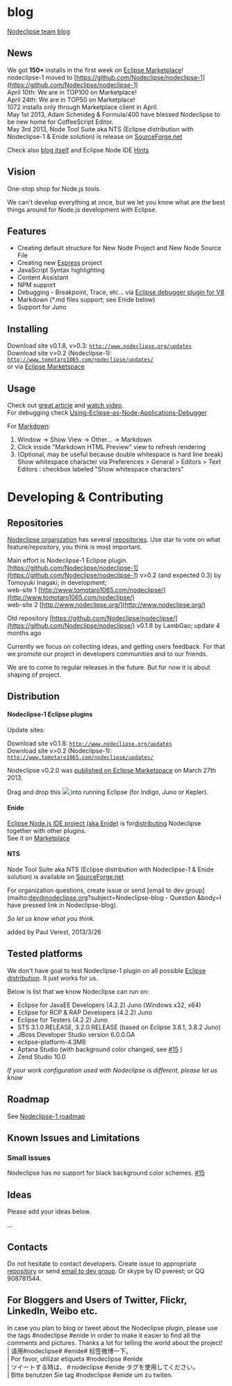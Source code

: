 # blog

[Nodeclipse team blog](https://github.com/Nodeclipse/nodeclipse-blog#blog)

## News

We got **150+** installs in the first week on [Eclipse Marketplace](http://marketplace.eclipse.org/content/nodeclipse)!    
nodeclipse-1 moved to [https://github.com/Nodeclipse/nodeclipse-1](https://github.com/Nodeclipse/nodeclipse-1)    
April 10th: We are in TOP100 on Marketplace!  
April 24th: We are in TOP50 on Marketplace!  
1072 installs only through Marketplace client in April.  
May 1st 2013, Adam Schmideg & Formula/400 have blessed Nodeclipse to be new home for CoffeeScript Editor.  
May 3rd 2013, Node Tool Suite aka NTS (Eclipse distribution with Nodeclipse-1 & Enide solution)
is release on [SourceForge.net](http://sourceforge.net/projects/nodeclipse/)

Check also [blog itself](https://github.com/Nodeclipse/nodeclipse-blog/blob/master/Blog.md) and 
 Eclipse Node IDE [Hints](https://github.com/Nodeclipse/eclipse-node-ide/blob/master/Hints.md)

## Vision

One-stop shop for Node.js tools.

We can't develop everything at once, but we let you know what are the best things around for Node.js development with Eclipse.

## Features

* Creating default structure for New Node Project and New Node Source File 
* Creating new [Express](http://expressjs.com/) project
* JavaScript Syntax highlighting
* Content Assistant
* NPM support
* Debugging - Breakpoint, Trace, etc... via [Eclipse debugger plugin for V8](http://code.google.com/p/chromedevtools/)
* Markdown (*.md files support; see Enide below) 
* Support for Juno

## Installing

Download site v0.1.8, v>0.3: <code>http://www.nodeclipse.org/updates</code>  
Download site v>0.2 (Nodeclipse-1): <code>http://www.tomotaro1065.com/nodeclipse/updates/</code>  
or via [Eclipse Marketspace](http://marketplace.eclipse.org/content/nodeclipse)

## Usage

Check out [great article](http://www.tomotaro1065.com/nodeclipse/) and [watch video](http://tomotaro1065.github.com/nodeclipse/index2.htm).    
For debugging check [Using-Eclipse-as-Node-Applications-Debugger]( https://github.com/joyent/node/wiki/Using-Eclipse-as-Node-Applications-Debugger)

For [Markdown](http://daringfireball.net/projects/markdown/dingus): 

1. Window -> Show View -> Other... -> Markdown
2. Click inside "Markdown HTML Preview" view to refresh rendering
3. (Optional, may be useful because double whitespace is hard line break) 
	Show whitespace character via Preferences > General > Editors > Text Editors : checkbox labeled "Show whitespace characters"

# Developing & Contributing

## Repositories

[Nodeclipse organization](https://github.com/Nodeclipse/) has several [repositories](https://github.com/Nodeclipse/repositories).
 Use star to vote on what feature/repository, you think is most important.

Main effort is Nodeclipse-1 Eclipse plugin. 
[https://github.com/Nodeclipse/nodeclipse-1](https://github.com/Nodeclipse/nodeclipse-1) v>0.2
 (and expected 0.3) by Tomoyuki Inagaki; in development;  
 web-site 1 [http://www.tomotaro1065.com/nodeclipse/](http://www.tomotaro1065.com/nodeclipse/)  
 web-site 2 [http://www.nodeclipse.org/](http://www.nodeclipse.org/)  

Old repository [https://github.com/Nodeclipse/nodeclipse/](https://github.com/Nodeclipse/nodeclipse/) v0.1.8 by LambGao; update 4 months ago  
 
Currently we focus on collecting ideas, and getting users feedback. 
 For that we promote our project in developers communities and to our friends.
 
We are to come to regular releases in the future. But for now it is about shaping of project.

## Distribution

#### Nodeclipse-1 Eclipse plugins

Update sites:

Download site v0.1.8: <code>http://www.nodeclipse.org/updates</code>  
Download site v>0.2 (Nodeclipse-1): <code>http://www.tomotaro1065.com/nodeclipse/updates/</code>  

Nodeclipse v0.2.0 was [published on Eclipse Marketspace](http://marketplace.eclipse.org/content/nodeclipse) on March 27th 2013.

Drag and drop this
<a href="http://marketplace.eclipse.org/marketplace-client-intro?mpc_install=759140" title="Drag and drop into a running Eclipse Indigo workspace to install Nodeclipse-1">
  <img src="http://marketplace.eclipse.org/sites/all/modules/custom/marketplace/images/installbutton.png"/>
</a>
into running Eclipse (for Indigo, Juno or Kepler).

#### Enide

[Eclipse Node.js IDE project (aka Enide)](https://github.com/Nodeclipse/eclipse-node-ide) 
 is for[distributing](http://marketplace.eclipse.org/content/enide-eclipse-nodejs-ide/click) Nodeclipse together with other plugins.  
See it on [Marketplace](http://marketplace.eclipse.org/content/enide-eclipse-nodejs-ide)

#### NTS

Node Tool Suite aka NTS (Eclipse distribution with Nodeclipse-1 & Enide solution)
is available on [SourceForge.net](http://sourceforge.net/projects/nodeclipse/)

For organization questions, create issue or send [email to dev group](mailto:dev@nodeclipse.org?subject=Nodeclipse-blog - Question
&body=I have pressed link in Nodeclipse-blog). 

*So let us know what you think.*
 
added by Paul Verest, 2013/3/26

## Tested platforms

We don't have goal to test Nodeclipse-1 plugin on all possible [Eclipse distribution](http://www.eclipse.org/downloads/). It just works for us.

Below is list that we know Nodeclipse can run on:

- Eclipse for JavaEE Developers (4.2.2) Juno (Windows x32, x64)
- Eclipse for RCP & RAP Developers (4.2.2) Juno
- Eclipse for Testers (4.2.2) Juno 
- STS 3.1.0.RELEASE, 3.2.0.RELEASE (based on Eclipse 3.8.1, 3.8.2 Juno) 
- JBoss Developer Studio version 6.0.0.GA
- eclipse-platform-4.3M6
- Aptana Studio (with background color changed, see [#15](https://github.com/Nodeclipse/nodeclipse-1/issues/15) )
- Zend Studio 10.0

*If your work configuration used with Nodeclipse is different, please let us know*

## Roadmap

See [Nodeclipse-1 roadmap](https://github.com/Nodeclipse/nodeclipse-1/#roadmap)

## Known Issues and Limitations

### Small issues

Nodeclipse has no support for black background color schemes. [#15](https://github.com/Nodeclipse/nodeclipse-1/issues/15)

## Ideas

Please add your ideas below. 

...

## Contacts
Do not hesitate to contact developers. 
Create issue to appropriate [repository](https://github.com/Nodeclipse/repositories) or send [email to dev group](mailto:dev@nodeclipse.org).
Or skype by ID pverest; or QQ 908781544.

## For Bloggers and Users of Twitter, Flickr, LinkedIn, Weibo etc.

In case you plan to blog or tweet about the Nodeclipse plugin, please use the tags #nodeclipse #enide
 in order to make it easier to find all the comments and pictures. Thanks a lot for telling the world about the project!  
  | 请用#nodeclipse# #enide# 标签微博一下。   
  | Por favor, utilizar etiqueta #nodeclipse #enide   
  | ツイートする時は、＃nodeclipse #enide タグを使用してください。    
  | Bitte benutzen Sie tag #nodeclipse #enide um zu twiten.  

